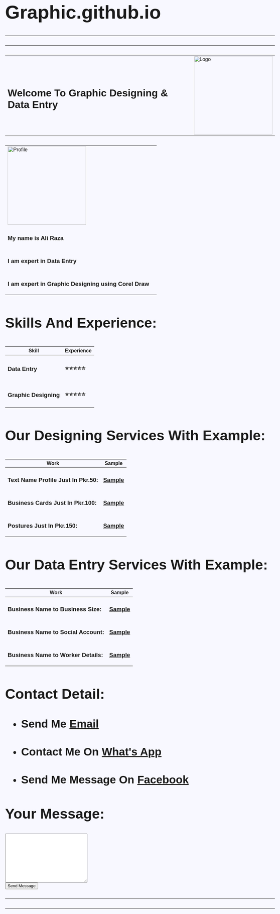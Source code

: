 # Graphic.github.io
<!DOCTYPE html>
<html lang="en" dir="ltr">
  <head>
    <meta charset="utf-8">
    <title>Graphic Designing & Data Entry</title>
  <style>
  /* General Styles */
  body {
    background-color: GhostWhite;
    font-family: "Sofia", sans-serif;
    font-size: 30px;
  }

  hr {
    border: none;
    height: 2px;
    background-color: Gray;
    margin: 20px 0;
  }

  h1 {
    font: italic small-caps bold 12px/30px Georgia, serif;
    color: red;
    font-size: 2.5rem;
  }

  h2 {
    font-family: "Serif", sans-serif;
    width: 57%;
    background-color: blue;
    color: yellow;
    font-size: 1.8rem;
  }

  h3 {
    color: black;
    font-size: 1.2rem;
  }

  p {
    margin: 10px 0;
  }

  a {
    color: DodgerBlue;
    text-decoration: none;
    font-weight: italic;
  }

  a:hover {
    color: Moccasin;
    text-decoration: underline;
  }

  ul {
    padding-left: 20px;
  }

  /* Center Alignment for Main Content */
  center, .center-content {
    display: flex;
    justify-content: center;
    align-items: center;
    flex-direction: column;
    margin: 20px;
  }

  /* Table Styles */
  table {
    width: 80%;
    margin: 20px auto;
    border-collapse: collapse;
  }

  table thead th {
    background: NavajoWhite;
    color: red;
    padding: 10px;
    text-align: left;
    width: 70%;
  }

  table tbody td {
    border-bottom: 1px solid red;
    padding: 10px;
    color: black;
    font-size: 1.8rem;
  }

  table tbody tr:hover {
    background: BlanchedAlmond;
  }

  img {
    border-radius: 10px;
    box-shadow: 0px 4px 6px rgba(0, 0, 0, 0.6);
  }

  /* Buttons */
  input[type="submit"] {
    background: #4fa6ff;
    color: white;
    border: none;
    padding: 10px 20px;
    font-size: 1.2rem;
    cursor: pointer;
    border-radius: 5px;
    transition: background 0.3s ease;
  }

  input[type="submit"]:hover {
    background: #1a75d3;
  }

  /* Responsive Design */
  @media (max-width: 768px) {
    h1 {
      font-size: 2rem;
    }

    h2 { 
      font-size: 1.5rem;
    }

    img {
      width: 100%;
      height: auto;
    }

    table {
      width: 100%;
      font-size: 0.9rem;
    }

    .center-content {
      padding: 10px;
    }
  }
</style>
  </head>
  <body>
    <hr size="3" noshade>
    <hr size="25"noshade>
    <center>
      <table>
        <tr>
          <td><h1>Welcome To Graphic Designing & Data Entry</h1></td>
          <td><img src="data/logo/pic11.png" width="250" height="250" alt="Logo"></td>
        </tr>
      </table>
    </center>
      <table cellspacing='20'>
          <p>
        <tr>
          <td>
            <img src="data/logo/me1.png" width="250" height="250" alt="Profile">  
            </td>
            </tr>
            <tr>
   <td>
<h3>My name is Ali Raza</h3>
    <td>
        </tr>
        <tr>
        <td>
<h3>I am expert in Data Entry</h3>
          </td>
          </tr>
          <tr>
        <td>
<h3>I am expert in Graphic Designing using Corel Draw</h3>
</td>
        </tr>
        </p>
      </table>
    <h2>Skills And Experience:</h2>
    <table cellspacing="15">
      <thead>
        <tr>
         <h3> <th>Skill</th> </h3>
        <h3>  <th>Experience</th> </h3>
        </tr>
      </thead>
      <tbody>
        <tr>
          <td><h3>Data Entry</td> </h3>
          <td><h3>⭐⭐⭐⭐⭐</td></h3>
        </tr>
        <tr>
        <td><h3>Graphic Designing</td></h3>
          <td><h3>⭐⭐⭐⭐⭐</td></h3>
        </tr>
      </tbody>
    </table>
    <h2>Our Designing Services With Example:</h2>
    <table cellspacing="15">
      <thead>
        <tr>
         <h3> <th>Work</th> </h3>
        <h3>  <th>Sample</th> </h3>
        </tr>
      </thead>
      <tbody>
        <tr>
          <td><h3>Text Name Profile Just In Pkr.50:</3></td>
          <td><h3><a href="data/name11/name111.html">Sample</a></td></h3>
        </tr>
        <tr>
        <td><h3>Business Cards Just In Pkr.100:</td></h3>
          <td><h3><a href="data/card11/card111.html">Sample</a></td></h3>
        </tr>
        <tr>
         <td><h3>Postures Just In Pkr.150:</td></h3>
         <td><h3><a href="data/post11/post111.html">Sample</a></td></h3>
        </tr>
      </tbody>
    </table>
    <h2>Our Data Entry Services With Example:</h2>
    <table cellspacing="15">
      <thead>
        <tr>
         <h3> <th>Work</th> </h3>
        <h3>  <th>Sample</th> </h3>
        </tr>
      </thead>
      <tbody>
        <tr>
          <td><h3>Business Name to Business Size:</td> </h3>
          <td><h3><a href="https://docs.google.com/spreadsheets/d/1d_0VhAnESVAtlFs1EgyePdzfQ7LriK32YuQjPDASRZ4/edit?usp=sharing">Sample</a></td></h3>
        </tr>
        <tr>
        <td><h3>Business Name to Social Account:</td></h3>
          <td><h3><a href="https://docs.google.com/spreadsheets/d/1JGLryBoud9lvUvaGl8FNtpOD9czZbJzaMW5D0ukZ1ss/edit?usp=sharing">Sample</a></td></h3>
        </tr>
        <tr>
         <td><h3>Business Name to Worker Details:</td></h3>
         <td><h3><a href="https://docs.google.com/spreadsheets/d/1ABZwhYe8AXjO251MLH5PNNWcg5K4mfqVUNzDk1pzBus/edit?usp=sharing">Sample</a></td></h3>
        </tr>
      </tbody>
    </table>
    <h2>Contact Detail:</h2>
    <ul>
      <li> <h3>Send Me <a href="mailto:jamaliraza325@gmail.com">Email</a> </h3></li>
      <li> <h3>Contact Me On <a href="https://wa.me/923186791421">What's App</a> </h3></li>
      <li> <h3>Send Me Message On <a href="https://m.me/Jamalirazabali">Facebook</a> </h3></li>
    </ul>
    <form action="mailto:jamaliraza325@gmail.com" method="post" enctype="text/plain">
      <h2>Your Message:</h2>
      <textarea name="" rows="10" cols="30"></textarea>
      <br>
      <input type="submit" value="Send Message">
    </form>
    <hr size="25" noshade>
    <hr size="3" noshade>
  </body>
</html>
